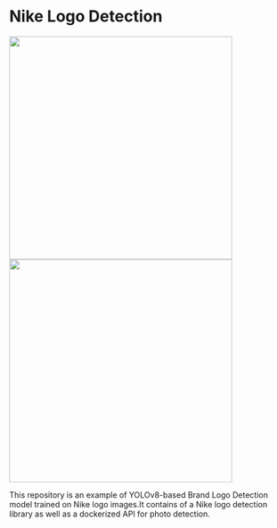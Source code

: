 # Nike Logo Detection

<p float="left">
  <img src="https://github.com/LiahimRatman/BrandLogoDetection/blob/main/nike.gif" width="400" />
  <img src="https://github.com/LiahimRatman/BrandLogoDetection/blob/main/nike2.gif" width="400" /> 
</p>

This repository is an example of YOLOv8-based Brand Logo Detection model trained on Nike logo images.It contains of a Nike logo detection library as well as a dockerized API for photo detection.
